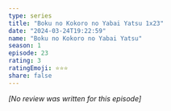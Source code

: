 ```yaml
---
type: series
title: "Boku no Kokoro no Yabai Yatsu 1x23"
date: "2024-03-24T19:22:59"
name: "Boku no Kokoro no Yabai Yatsu"
season: 1
episode: 23
rating: 3
ratingEmoji: ⭐️⭐️⭐️
share: false
---
```


*[No review was written for this episode]*
